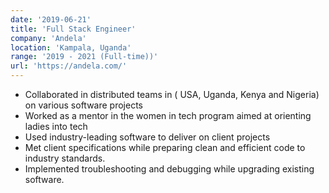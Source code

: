 ```yaml
---
date: '2019-06-21'
title: 'Full Stack Engineer'
company: 'Andela'
location: 'Kampala, Uganda'
range: '2019 - 2021 (Full-time))'
url: 'https://andela.com/'
---
```


- Collaborated in distributed teams in ( USA, Uganda, Kenya and Nigeria) on various software projects
- Worked as a mentor in the women in tech program aimed at orienting ladies into tech
- Used industry-leading software to deliver on client projects
- Met client specifications while preparing clean and efficient code to industry standards.
- Implemented troubleshooting and debugging while upgrading existing software.
